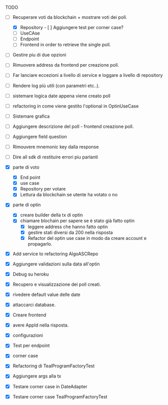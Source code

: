 
TODO

- [ ] Recuperare voti da blockchain + mostrare voti dei poll.
     - [x] Repository
           - [ ] Aggiungere test per corner case?
     - [ ] UseCAse
     - [ ] Endpoint 
     - [ ] Frontend in order to retrieve the single poll.
- [ ] Gestire piu di due opzioni
- [ ] Rimuovere address da frontend per creazione poll.
- [ ] Far lanciare eccezioni a livello di service e loggare a livello di repository
- [ ] Rendere log più utili (con parametri etc..).
- [ ] sistemare logica date appena viene creato poll
- [ ] refactoring in come viene gestito l'optional in OptinUseCase
- [ ] Sistemare grafica
- [ ] Aggiungere descrizione del poll - frontend creazione poll.
- [ ] Aggiungere field question 
- [ ] Rimouvere mnemonic key dalla response
- [ ] Dire all sdk di restituire errori piu parlanti 

- [x] parte di voto
    - [x] End point 
    - [x] use case
    - [x] Repository per votare
    - [x] Lettura da blockchain se utente ha votato o no
- [x] parte di optin
    - [x] creare builder della tx di optin
    - [x] chiamare blochain per sapere se è stato già fatto optin 
        - [x] leggere address che hanno fatto optin
        - [x] gestire stati diversi da 200 nella risposta
        - [x] Refactor del optin use case in modo da creare account e propagarlo.
- [x] Add service to refactoring AlgoASCRepo
- [x] Aggiungere validazioni sulla data all'optin
- [x] Debug su heroku 
- [x] Recupero e visualizzazione dei poll creati.
- [x] rivedere default value delle date 
- [x] attaccarci database.
- [x] Creare frontend
- [x] avere AppId nella risposta.
- [x] configurazioni 
- [x] Test per endpoint
- [x] corner case
- [x] Refactoring di TealProgramFactoryTest
- [x] Aggiungere args alla tx
- [x] Testare corner case in DateAdapter
- [x] Testare corner case TealProgramFactoryTest

